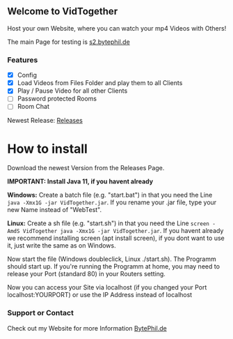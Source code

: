 ## Welcome to VidTogether

Host your own Website, where you can watch your mp4 Videos with Others!

 The main Page for testing is [s2.bytephil.de](https://s2.bytephil.de)
 
<h3>Features</h3>

- [x] Config
- [x] Load Videos from Files Folder and play them to all Clients
- [x] Play / Pause Video for all other Clients
- [ ] Password protected Rooms
- [ ] Room Chat

Newest Release:
[Releases](https://github.com/BytePhilHD/VidTogether/releases)

<h1>How to install</h1>
Download the newest Version from the Releases Page.

**IMPORTANT: Install Java 11, if you havent already**

**Windows:** Create a batch file (e.g. "start.bat") in that you need the Line 
`java -Xmx1G -jar VidTogether.jar`. If you rename your .jar file, type your new Name
instead of "WebTest". 

**Linux:** Create a sh file (e.g. "start.sh") in that you need the Line
`screen -AmdS VidTogether java -Xmx1G -jar VidTogether.jar`. If you havent already we recommend
installing screen (apt install screen), if you dont want to use it, just write the same as on Windows.

Now start the file (Windows doubleclick, Linux ./start.sh). The Programm should start up.
If you're running the Programm at home, you may need to release your Port (standard 80) in your
Routers setting.

Now you can access your Site via localhost (if you changed your Port localhost:YOURPORT) or
use the IP Address instead of localhost


### Support or Contact

Check out my Website for more Information [BytePhil.de](https://bytephil.de/)
